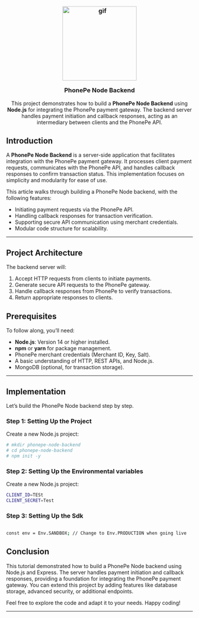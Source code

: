 <h3 align="center">
  <img src = "https://i.giphy.com/l41JU9pUyosHzWyuQ.webp" width="200px" alt="gif" />

PhonePe Node Backend</h3>

<div align="center" >
This project demonstrates how to build a <b>PhonePe Node Backend</b> using <b>Node.js</b> for integrating the PhonePe payment gateway. The backend server handles payment initiation and callback responses, acting as an intermediary between clients and the PhonePe API.
</div>

## Introduction

A **PhonePe Node Backend** is a server-side application that facilitates integration with the PhonePe payment gateway. It processes client payment requests, communicates with the PhonePe API, and handles callback responses to confirm transaction status. This implementation focuses on simplicity and modularity for ease of use.

This article walks through building a PhonePe Node backend, with the following features:

- Initiating payment requests via the PhonePe API.
- Handling callback responses for transaction verification.
- Supporting secure API communication using merchant credentials.
- Modular code structure for scalability.

---

## Project Architecture

The backend server will:

1. Accept HTTP requests from clients to initiate payments.
2. Generate secure API requests to the PhonePe gateway.
3. Handle callback responses from PhonePe to verify transactions.
4. Return appropriate responses to clients.

## Prerequisites

To follow along, you’ll need:

- **Node.js**: Version 14 or higher installed.
- **npm** or **yarn** for package management.
- PhonePe merchant credentials (Merchant ID, Key, Salt).
- A basic understanding of HTTP, REST APIs, and Node.js.
- MongoDB (optional, for transaction storage).

---

## Implementation

Let’s build the PhonePe Node backend step by step.

### Step 1: Setting Up the Project

Create a new Node.js project:

```bash
# mkdir phonepe-node-backend
# cd phonepe-node-backend
# npm init -y
```

### Step 2: Setting Up the Environmental variables

Create a new Node.js project:

```bash
CLIENT_ID=TESt
CLIENT_SECRET=Test

```

### Step 3: Setting Up the Sdk

```bash

const env = Env.SANDBOX; // Change to Env.PRODUCTION when going live

```

## Conclusion

This tutorial demonstrated how to build a PhonePe Node backend using Node.js and Express. The server handles payment initiation and callback responses, providing a foundation for integrating the PhonePe payment gateway. You can extend this project by adding features like database storage, advanced security, or additional endpoints.

Feel free to explore the code and adapt it to your needs. Happy coding!

---
